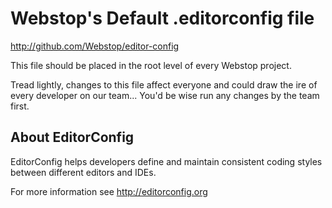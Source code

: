 # Webstop's Default .editorconfig file
http://github.com/Webstop/editor-config

This file should be placed in the root level of every Webstop project.

Tread lightly, changes to this file affect everyone and could 
draw the ire of every developer on our team... You'd be wise 
run any changes by the team first.

## About EditorConfig

EditorConfig helps developers define and maintain consistent
coding styles between different editors and IDEs. 

For more information see http://editorconfig.org
